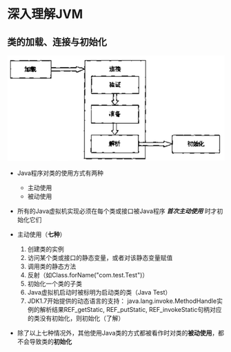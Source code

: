 # 深入理解JVM

## 类的加载、连接与初始化
   ![](images/jvm01.png 'jvm加载过程')
   
 * Java程序对类的使用方式有两种
   * 主动使用
   * 被动使用
 * 所有的Java虚拟机实现必须在每个类或接口被Java程序 **_首次主动使用_** 时才初始化它们
 * 主动使用（**七种**）
   1. 创建类的实例
   2. 访问某个类或接口的静态变量，或者对该静态变量赋值
   3. 调用类的静态方法
   4. 反射（如Class.forName("com.test.Test")）
   5. 初始化一个类的子类
   6. Java虚拟机启动时被标明为启动类的类（Java Test）
   7. JDK1.7开始提供的动态语言的支持：
    java.lang.invoke.MethodHandle实例的解析结果REF_getStatic, REF_putStatic, REF_invokeStatic句柄对应的类没有初始化，则初始化（了解）
  
 * 除了以上七种情况外，其他使用Java类的方式都被看作时对类的**被动使用**，都不会导致类的**初始化**